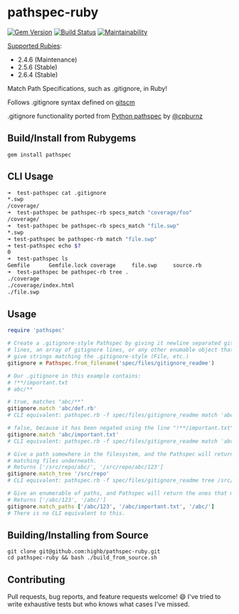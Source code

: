 # pathspec-ruby

[![Gem Version](https://badge.fury.io/rb/pathspec.svg)](https://badge.fury.io/rb/pathspec) [![Build Status](https://travis-ci.org/highb/pathspec-ruby.svg?branch=master)](https://travis-ci.org/highb/pathspec-ruby) [![Maintainability](https://api.codeclimate.com/v1/badges/4f3b5917e01fb34f790d/maintainability)](https://codeclimate.com/github/highb/pathspec-ruby/maintainability)

[Supported Rubies](https://www.ruby-lang.org/en/downloads/):

- 2.4.6 (Maintenance)
- 2.5.6 (Stable)
- 2.6.4 (Stable)

Match Path Specifications, such as .gitignore, in Ruby!

Follows .gitignore syntax defined on [gitscm](http://git-scm.com/docs/gitignore)

.gitignore functionality ported from [Python pathspec](https://pypi.python.org/pypi/pathspec/0.2.2) by [@cpburnz](https://github.com/cpburnz/python-path-specification)

## Build/Install from Rubygems

```shell
gem install pathspec
```

## CLI Usage

```bash
➜  test-pathspec cat .gitignore
*.swp
/coverage/
➜  test-pathspec be pathspec-rb specs_match "coverage/foo"
/coverage/
➜  test-pathspec be pathspec-rb specs_match "file.swp"
*.swp
➜ test-pathspec be pathspec-rb match "file.swp"
➜ test-pathspec echo $?
0
➜  test-pathspec ls
Gemfile      Gemfile.lock coverage     file.swp     source.rb
➜  test-pathspec be pathspec-rb tree .
./coverage
./coverage/index.html
./file.swp
```

## Usage

```ruby
require 'pathspec'

# Create a .gitignore-style Pathspec by giving it newline separated gitignore
# lines, an array of gitignore lines, or any other enumable object that will
# give strings matching the .gitignore-style (File, etc.)
gitignore = Pathspec.from_filename('spec/files/gitignore_readme')

# Our .gitignore in this example contains:
# !**/important.txt
# abc/**

# true, matches "abc/**"
gitignore.match 'abc/def.rb'
# CLI equivalent: pathspec.rb -f spec/files/gitignore_readme match 'abc/def.rb'

# false, because it has been negated using the line "!**/important.txt"
gitignore.match 'abc/important.txt'
# CLI equivalent: pathspec.rb -f spec/files/gitignore_readme match 'abc/important.txt'

# Give a path somewhere in the filesystem, and the Pathspec will return all
# matching files underneath.
# Returns ['/src/repo/abc/', '/src/repo/abc/123']
gitignore.match_tree '/src/repo'
# CLI equivalent: pathspec.rb -f spec/files/gitignore_readme tree /src/repo

# Give an enumerable of paths, and Pathspec will return the ones that match.
# Returns ['/abc/123', '/abc/']
gitignore.match_paths ['/abc/123', '/abc/important.txt', '/abc/']
# There is no CLI equivalent to this.
```

## Building/Installing from Source

```shell
git clone git@github.com:highb/pathspec-ruby.git
cd pathspec-ruby && bash ./build_from_source.sh
```

## Contributing

Pull requests, bug reports, and feature requests welcome! :smile: I've tried to write exhaustive tests but who knows what cases I've missed.
